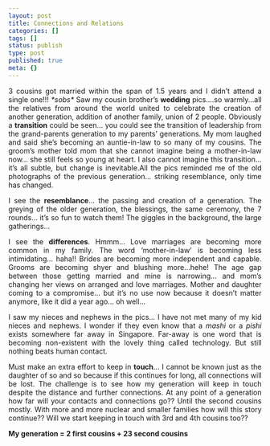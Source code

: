 ```yaml
---
layout: post
title: Connections and Relations
categories: []
tags: []
status: publish
type: post
published: true
meta: {}
---
```

<p align="justify">3 cousins got married within the span of 1.5 years and I didn’t attend a single one!!! <i>*sobs*
</i>
Saw my cousin brother’s <b>wedding</b> pics....so warmly...all the relatives from around the world united to celebrate the creation of another generation, addition of another family, union of 2 people. Obviously a <b>transition</b> could be seen... you could see the transition of leadership from the grand-parents generation to my parents’ generations. My mom laughed and said she’s becoming an auntie-in-law to so many of my cousins. The groom’s mother told mom that she cannot imagine being a mother-in-law now... she still feels so young at heart. I also cannot imagine this transition... it’s all subtle, but change is inevitable.All the pics reminded me of the old photographs of the previous generation... striking resemblance, only time has changed.
</p><p align="justify">I see the <b>resemblance</b>... the passing and creation of a generation. The greying of the older generation, the blessings, the same ceremony, the 7 rounds... it’s so fun to watch them! The giggles in the background, the large gatherings...</p>
<p align="justify">I see the <b>differences</b>. Hmmm... Love marriages are becoming more common in my family. The word ‘mother-in-law’ is becoming less intimidating... haha!! Brides are becoming more independent and capable. Grooms are becoming shyer and blushing more...hehe! The age gap between those getting married and mine is narrowing... and mom’s changing her views on arranged and love marriages. Mother and daughter coming to a compromise... but it’s no use now because it doesn’t matter anymore, like it did a year ago... oh well...</p>
<p align="justify">I saw my nieces and nephews in the pics... I have not met many of my kid nieces and nephews. I wonder if they even know that a <i>mashi</i> or a <i>pishi</i> exists somewhere far away in Singapore. Far-away is one word that is becoming non-existent with the lovely thing called technology. But still nothing beats human contact.</p>
<p align="justify">Must make an extra effort to keep in <b>touch</b>... I cannot be known just as the daughter of so and so because if this continues for long, all connections will be lost. The challenge is to see how my generation will keep in touch despite the distance and further connections. At any point of a generation how far will your contacts and connections go?? Until the second cousins mostly. With more and more nuclear and smaller families how will this story continue?? Will we start keeping in touch with 3rd and 4th cousins too??</p>
<p align="justify"><b>My generation = 2 first cousins + 23 second cousins</b></p>
